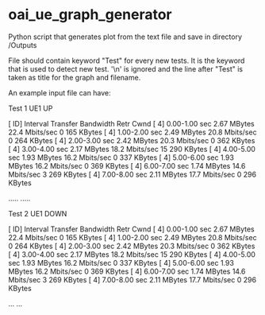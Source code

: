 # oai_ue_graph_generator
Python script that generates plot from the text file and save in directory /Outputs

File should contain keyword "Test" for every new tests. It is the keyword that is used to detect new test. '\n' is ignored and the line after "Test" is taken as title for the graph and filename. 

An example input file can have:

Test 1
UE1 UP

[ ID] Interval       Transfer Bandwidth   Retr  Cwnd
[  4]   0.00-1.00   sec  2.67 MBytes  22.4 Mbits/sec 0 165 KBytes
[  4]   1.00-2.00   sec  2.49 MBytes  20.8 Mbits/sec 0 264 KBytes
[  4]   2.00-3.00   sec  2.42 MBytes  20.3 Mbits/sec 0 362 KBytes
[  4]   3.00-4.00   sec  2.17 MBytes  18.2 Mbits/sec   15 290 KBytes
[  4]   4.00-5.00   sec  1.93 MBytes  16.2 Mbits/sec 0 337 KBytes
[  4]   5.00-6.00   sec  1.93 MBytes  16.2 Mbits/sec 0 369 KBytes
[  4]   6.00-7.00   sec  1.74 MBytes  14.6 Mbits/sec 3 269 KBytes
[  4]   7.00-8.00   sec  2.11 MBytes  17.7 Mbits/sec 0 296 KBytes

.....
.....

Test 2
UE1 DOWN

[ ID] Interval       Transfer Bandwidth   Retr  Cwnd
[  4]   0.00-1.00   sec  2.67 MBytes  22.4 Mbits/sec 0 165 KBytes
[  4]   1.00-2.00   sec  2.49 MBytes  20.8 Mbits/sec 0 264 KBytes
[  4]   2.00-3.00   sec  2.42 MBytes  20.3 Mbits/sec 0 362 KBytes
[  4]   3.00-4.00   sec  2.17 MBytes  18.2 Mbits/sec   15 290 KBytes
[  4]   4.00-5.00   sec  1.93 MBytes  16.2 Mbits/sec 0 337 KBytes
[  4]   5.00-6.00   sec  1.93 MBytes  16.2 Mbits/sec 0 369 KBytes
[  4]   6.00-7.00   sec  1.74 MBytes  14.6 Mbits/sec 3 269 KBytes
[  4]   7.00-8.00   sec  2.11 MBytes  17.7 Mbits/sec 0 296 KBytes

...
...


